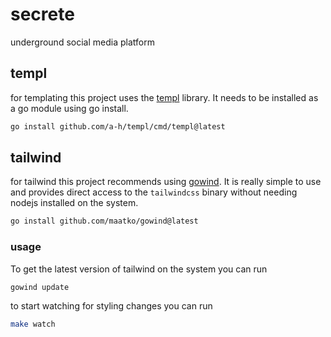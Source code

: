 # secrete
underground social media platform

## templ
for templating this project uses the [templ](https://templ.guide/) library.
It needs to be installed as a go module using go install.

```sh
go install github.com/a-h/templ/cmd/templ@latest
```

## tailwind
for tailwind this project recommends using [gowind](https://github.com/maatko/gowind). It is really simple to use and provides direct access to the `tailwindcss` binary without needing nodejs installed on the system.

```sh
go install github.com/maatko/gowind@latest
```

### usage
To get the latest version of tailwind on the system you can run

```sh
gowind update
```

to start watching for styling changes you can run

```sh
make watch
```